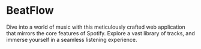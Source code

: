 # BeatFlow
 Dive into a world of music with this meticulously crafted web application that mirrors the core features of Spotify. Explore a vast library of tracks, and immerse yourself in a seamless listening experience.
